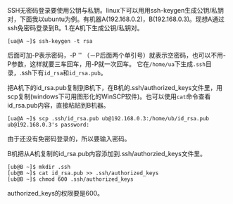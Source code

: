 SSH无密码登录要使用公钥与私钥。linux下可以用用ssh-keygen生成公钥/私钥对，下面我以ubuntu为例。有机器A(192.168.0.2)，B(192.168.0.3)。现想A通过ssh免密码登录到B。1.在A机下生成公钥/私钥对。

```
[ua@A ~]$ ssh-keygen -t rsa
```

后面可加-P表示密码，-P '' （－P后面两个单引号）就表示空密码，也可以不用-P参数，这样就要三车回车，用-P就一次回车。
它在`/home/ua`下生成`.ssh`目录，.ssh下有`id_rsa`和`id_rsa.pub`。

把A机下的id_rsa.pub复制到B机下，在B机的.ssh/authorized_keys文件里，用scp复制(windows下可用图形化的WinSCP软件)。也可以使用`cat`命令查看id_rsa.pub内容，直接粘贴到B机器。

```
[ua@A ~]$ scp .ssh/id_rsa.pub ub@192.168.0.3:/home/ub/id_rsa.pub
ub@192.168.0.3's password:
```

由于还没有免密码登录的，所以要输入密码。

B机把从A机复制的id_rsa.pub内容添加到.ssh/authorzied_keys文件里。

```
[ub@B ~]$ mkdir .ssh
[ub@B ~]$ cat id_rsa.pub >> .ssh/authorized_keys
[ub@B ~]$ chmod 600 .ssh/authorized_keys
```

authorized_keys的权限要是600。
